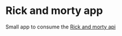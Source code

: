 #  Rick and morty app
Small app to consume the [Rick and morty api](https://rickandmortyapi.com/api/)

